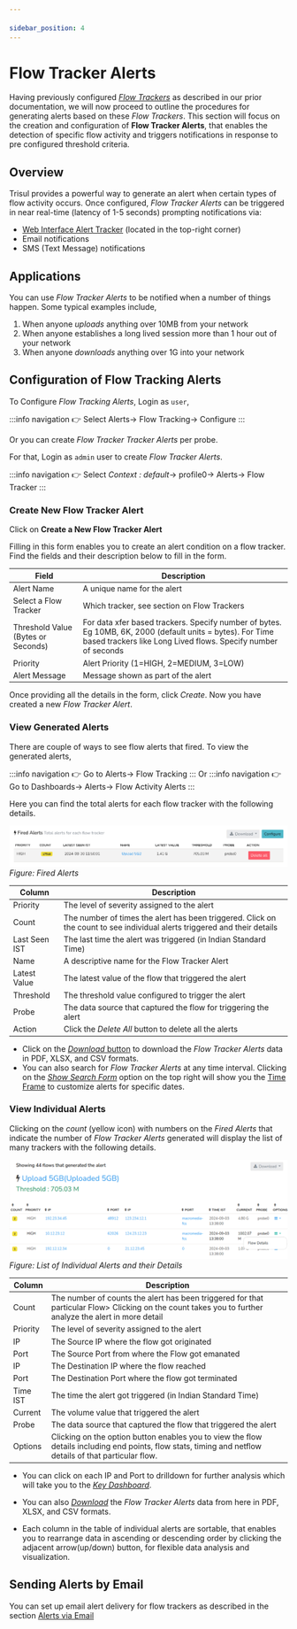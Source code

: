 ```yaml
---

sidebar_position: 4
---
```


# Flow Tracker Alerts

Having previously configured [*Flow Trackers*](/docs/ug/flow/tracker) as described in our prior documentation, we will now proceed to outline the procedures for generating alerts based on these *Flow Trackers*. This section will focus on the creation and configuration of **Flow Tracker Alerts**, that enables the detection of specific flow activity and triggers notifications in response to pre configured threshold criteria.

## Overview
Trisul provides a powerful way to generate an alert when certain types of flow activity occurs.
Once configured, *Flow Tracker Alerts* can be triggered in near real-time (latency of 1-5 seconds) prompting notifications via:
- [Web Interface Alert Tracker](/docs/ug/ui/userlayout#alerts-and-notifications) (located in the top-right corner)
- Email notifications
- SMS (Text Message) notifications

## Applications

You can use *Flow Tracker Alerts* to be notified when a number of things happen. Some typical examples include,

1. When anyone *uploads* anything over 10MB from your network
2. When anyone establishes a long lived session more than 1 hour out of your network
3. When anyone *downloads* anything over 1G into your network

## Configuration of Flow Tracking Alerts

To Configure *Flow Tracking Alerts*, Login as `user`,

:::info navigation
:point_right: Select Alerts&rarr; Flow Tracking&rarr; Configure
:::

Or you can create *Flow Tracker Tracker Alerts* per probe.

For that, Login as `admin` user to create *Flow Tracker Alerts*.

:::info navigation
:point_right: Select *Context : default*&rarr; profile0&rarr; Alerts&rarr; Flow Tracker 
:::

### Create New Flow Tracker Alert

Click on **Create a New Flow Tracker Alert**

Filling in this form enables you to create an alert condition on a flow tracker. Find the fields and their description below to fill in the form.

| Field                              | Description                                                                |
| ---------------------------------- | ---------------------------------------------------------------------------|
| Alert Name                         | A unique name for the alert                                                |
| Select a Flow Tracker              | Which tracker, see section on Flow Trackers                                |
| Threshold Value (Bytes or Seconds) | For data xfer based trackers. Specify number of bytes. Eg 10MB, 6K, 2000 (default units = bytes). For Time based trackers like Long Lived flows. Specify number of seconds                  |
| Priority                           | Alert Priority (1=HIGH, 2=MEDIUM, 3=LOW)                                   |
| Alert Message                      | Message shown as part of the alert                                         |

Once providing all the details in the form, click *Create*. Now you have created a new *Flow Tracker Alert*.

### View Generated Alerts

There are couple of ways to see flow alerts that fired. To view the generated alerts,

:::info navigation
:point_right: Go to Alerts&rarr; Flow Tracking
:::
Or 
:::info navigation
:point_right: Go to Dashboards&rarr; Alerts&rarr; Flow Activity Alerts
:::

Here you can find the total alerts for each flow tracker with the following details. 

![](image/flowtrackeralerts1.png)
*Figure: Fired Alerts*

| Column                       | Description                                                                     |
|----------------------------------------------|-----------------------------------------------------------------|
| Priority                     | The level of severity assigned to the alert                                     |
| Count                        | The number of times the alert has been triggered. Click on the count to see individual alerts triggered and their details                                                                    |
| Last Seen IST                | The last time the alert was triggered (in Indian Standard Time)                 |
| Name                         | A descriptive name for the Flow Tracker Alert                                   |
| Latest Value                 | The latest value of the flow that triggered the alert                           |
| Threshold                    | The threshold value configured to trigger the alert                             |
| Probe                        | The data source that captured the flow for triggering the alert                 |
| Action                       | Click the *Delete All* button to delete all the alerts

- Click on the [*Download* button](/docs/ug/ui/elements#download-button) to download the *Flow Tracker Alerts* data in PDF, XLSX, and CSV formats.
- You can also search for *Flow Tracker Alerts* at any time interval. Clicking on the [*Show Search Form*](/docs/ug/ui/elements#hide-show-search-form) option on the top right will show you the [Time Frame](/docs/ug/ui/elements#time-selector) to customize alerts for specific dates.

### View Individual Alerts

Clicking on the *count* (yellow icon) with numbers on the *Fired Alerts* that indicate the number of *Flow Tracker Alerts* generated will display the list of many trackers with the following details.   

![](image/individualalerts_ft.png)  
*Figure: List of Individual Alerts and their Details*

| Column     | Description                                                                                        |
|------------|----------------------------------------------------------------------------------------------------|
| Count      | The number of counts the alert has been triggered for that particular Flow> Clicking on the count takes you to further analyze the alert in more detail                                                             |
| Priority   | The level of severity assigned to the alert                                                        |
| IP         | The Source IP where the flow got originated                                                        |
| Port       | The Source Port from where the Flow got emanated                                                   |
| IP         | The Destination IP where the flow reached                                                          |
| Port       | The Destination Port where the flow got terminated                                                 |
| Time IST   | The time the alert got triggered (in Indian Standard Time)                                         |
| Current    | The volume value that triggered the alert                                                          |
| Probe      | The data source that captured the flow that triggered the alert                                    |
| Options    | Clicking on the option button enables you to view the flow details including end points, flow stats, timing and netflow details of that particular flow.                                                        |

- You can click on each IP and Port to drilldown for further analysis which will take you to the [*Key Dashboard*](/docs/ug/ui/key_dashboard). 
 
- You can also [*Download*](/docs/ug/ui/elements#download-button) the *Flow Tracker Alerts* data from here in PDF, XLSX, and CSV formats.

- Each column in the table of individual alerts are sortable, that enables you to rearrange data in ascending or descending order by clicking the adjacent arrow(up/down) button, for flexible data analysis and visualization.


## Sending Alerts by Email

You can set up email alert delivery for flow trackers as described in the section [Alerts via Email](/docs/ug/alerts/email_settings)
